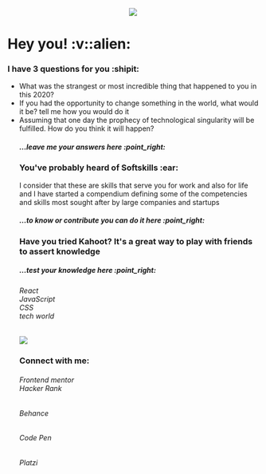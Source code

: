 <p align="center">
  <img src="https://github.com/dashdancing/dashdancing/blob/main/assets/monoplazaf1.png">
  <h1>Hey you! :v::alien:</h1>
</p>
 <h3>I have 3 questions for you :shipit:</h3>
   <ul list-style-type: decimal;>
   <li> What was the strangest or most incredible thing that happened to you in this 2020?</li>
   <li> If you had the opportunity to change something in the world, what would it be? tell me how you would do it</li>
   <li> Assuming that one day the prophecy of technological singularity will be fulfilled. How do you think it will happen?</li> 
 <h5>...leave me your answers here :point_right:</h5>
 <h3>You've probably heard of Softskills :ear:</h3>
 <p>I consider that these are skills that serve you for work and also for life and I have started a compendium defining some of the competencies and skills most sought after by large companies and startups</p>
 <h5>...to know or contribute you can do it here :point_right:</h5>
 <h3>Have you tried Kahoot? It's a great way to play with friends to assert knowledge</h3>
 <h5>...test your knowledge here :point_right:</h5>
<h6 font-weight: bold> React<br>JavaScript<br>CSS<br>tech world</h6>
<img src="https://github.com/dashdancing/dashdancing/blob/main/assets/monoplazaf1.png">
<h3>Connect with me:</h3>
<h6>Frontend mentor<br>Hacker Rank<h6>Behance<h6>Code Pen<h6>Platzi

